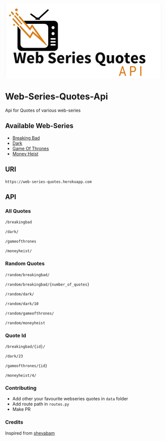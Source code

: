![web-series-quotes-title](web-series-quotes-title.png)

# Web-Series-Quotes-Api

Api for Quotes of various web-series

## Available Web-Series

- [Breaking Bad](https://web-series-quotes.herokuapp.com/breakingbad)
- [Dark](https://web-series-quotes.herokuapp.com/dark)
- [Game Of Thrones](https://web-series-quotes.herokuapp.com/gameofthrones)
- [Money Heist](https://web-series-quotes.herokuapp.com/moneyheist)

## URI

```https://web-series-quotes.herokuapp.com```

## API

### All Quotes

```/breakingbad```

```/dark/```

```/gameofthrones```

```/moneyheist/```

### Random Quotes

```/random/breakingbad/```

```/random/breakingbad/{number_of_quotes}```

```/random/dark/```

```/random/dark/10```

```/random/gameofthrones/```

```/random/moneyheist```

### Quote Id

```/breakingbad/{id}/```

```/dark/23```

```/gameofthrones/{id}```

```/moneyheist/4/```

### Contributing

- Add other your favourite webseries quotes in ```data``` folder
- Add route path in ```routes.py```
- Make PR

### Credits

Inspired from [shevabam](https://github.com/shevabam/breaking-bad-quotes)
